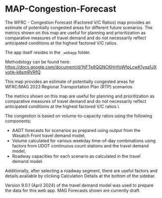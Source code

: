 # MAP-Congestion-Forecast

The WFRC - Congestion Forecast (Factored V/C Ratios) map provides an estimate of potentially congested areas for different future scenarios. The metrics shown on this map are useful for planning and prioritization as comparative measures of travel demand and do not necessarily reflect anticipated conditions at the highest factored V/C ratios.

The app itself resides in the `_webapp` folder.

Methodology can be found here: https://docs.google.com/document/d/1tjFTe8QQNCKHnYoWfpLcwK1yqa1JXyohk-k6smRVRfQ

This map provides an estimate of potentially congested areas for WFRC/MAG 2023 Regional Transportation Plan (RTP) scenarios.

The metrics shown on this map are useful for planning and prioritization as comparative measures of travel demand and do not necessarily reflect anticipated conditions at the highest factored V/C ratios.\

The congestion is based on volume-to-capacity ratios using the following components:

- AADT forecasts for scenarios as prepared using output from the Wasatch Front travel demand model,
- Volume calculated for various weekday time-of-day combinations using factors from UDOT continuous count stations and the travel demand model,
- Roadway capacities for each scenario as calculated in the travel demand model.

Additionally, after selecting a roadway segment, there are useful factors and details available by clicking Calculation Details at the bottom of the sidebar.

Version 9.0.1 (April 2024) of the travel demand model was used to prepare the data for this web app. MAG Forecasts shown are currently draft.

